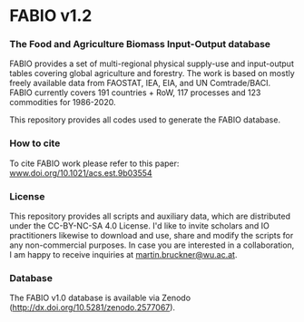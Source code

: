 # FABIO v1.2

### The Food and Agriculture Biomass Input-Output database
FABIO provides a set of multi-regional physical supply-use and input-output tables covering global agriculture and forestry. The work is based on mostly freely available data from FAOSTAT, IEA, EIA, and UN Comtrade/BACI. FABIO currently covers 191 countries + RoW, 117 processes and 123 commodities for 1986-2020.

This repository provides all codes used to generate the FABIO database.

### How to cite
To cite FABIO work please refer to this paper: www.doi.org/10.1021/acs.est.9b03554

### License
This repository provides all scripts and auxiliary data, which are distributed under the CC-BY-NC-SA 4.0 License. I'd like to invite scholars and IO practitioners likewise to download and use, share and modify the scripts for any non-commercial purposes. In case you are interested in a collaboration, I am happy to receive inquiries at <martin.bruckner@wu.ac.at>.

### Database
The FABIO v1.0 database is available via Zenodo (http://dx.doi.org/10.5281/zenodo.2577067).
